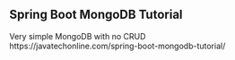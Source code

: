 <h2>Spring Boot MongoDB Tutorial</h2>
Very simple MongoDB with no CRUD
</br>https://javatechonline.com/spring-boot-mongodb-tutorial/
